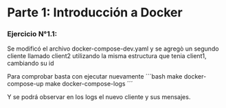 # Parte 1: Introducción a Docker

### Ejercicio N°1.1:

Se modificó el archivo docker-compose-dev.yaml y se agregò un segundo cliente llamado client2 utilizando la misma estructura que tenia client1, cambiando su id

Para comprobar basta con ejecutar nuevamente
´´´bash
make docker-compose-up
make docker-compose-logs
´´´

Y se podrá observar en los logs el nuevo cliente y sus mensajes.
